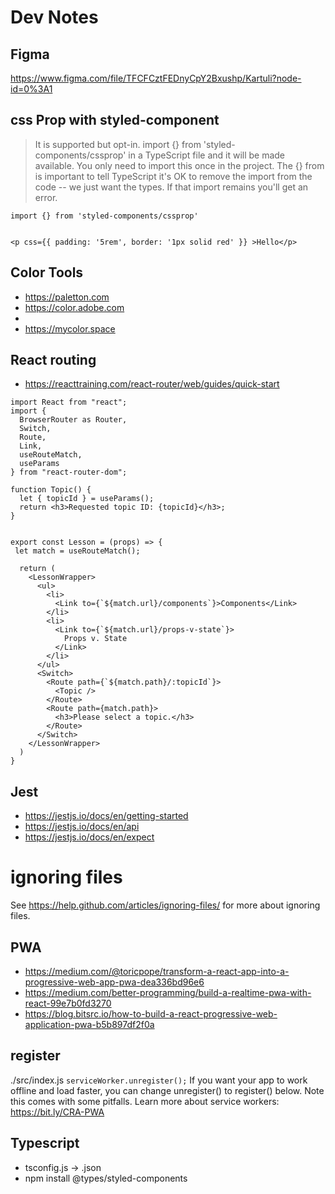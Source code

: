 # Dev Notes

## Figma
https://www.figma.com/file/TFCFCztFEDnyCpY2Bxushp/Kartuli?node-id=0%3A1


## css Prop  with styled-component
>It is supported but opt-in.
import {} from 'styled-components/cssprop' in a TypeScript file and it will be made available. You only need to import this once in the project.
The {} from is important to tell TypeScript it's OK to remove the import from the code -- we just want the types. If that import remains you'll get an error.

```
import {} from 'styled-components/cssprop'


<p css={{ padding: '5rem', border: '1px solid red' }} >Hello</p>
```


## Color Tools
- https://paletton.com
- https://color.adobe.com
-
- https://mycolor.space

## React routing
- https://reacttraining.com/react-router/web/guides/quick-start

```
import React from "react";
import {
  BrowserRouter as Router,
  Switch,
  Route,
  Link,
  useRouteMatch,
  useParams
} from "react-router-dom";

function Topic() {
  let { topicId } = useParams();
  return <h3>Requested topic ID: {topicId}</h3>;
}


export const Lesson = (props) => {
 let match = useRouteMatch();

  return (
    <LessonWrapper>
      <ul>
        <li>
          <Link to={`${match.url}/components`}>Components</Link>
        </li>
        <li>
          <Link to={`${match.url}/props-v-state`}>
            Props v. State
          </Link>
        </li>
      </ul>
      <Switch>
        <Route path={`${match.path}/:topicId`}>
          <Topic />
        </Route>
        <Route path={match.path}>
          <h3>Please select a topic.</h3>
        </Route>
      </Switch>
    </LessonWrapper>
  )
}
```

## Jest
- https://jestjs.io/docs/en/getting-started
- https://jestjs.io/docs/en/api
- https://jestjs.io/docs/en/expect


# ignoring files
See https://help.github.com/articles/ignoring-files/ for more about ignoring files.

## PWA
- https://medium.com/@toricpope/transform-a-react-app-into-a-progressive-web-app-pwa-dea336bd96e6
- https://medium.com/better-programming/build-a-realtime-pwa-with-react-99e7b0fd3270
- https://blog.bitsrc.io/how-to-build-a-react-progressive-web-application-pwa-b5b897df2f0a

## register
./src/index.js
`serviceWorker.unregister();`
If you want your app to work offline and load faster, you can change
unregister() to register() below. Note this comes with some pitfalls.
Learn more about service workers: https://bit.ly/CRA-PWA

## Typescript
- tsconfig.js -> .json
- npm install @types/styled-components
